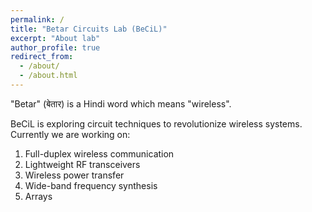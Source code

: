 ```yaml
---
permalink: /
title: "Betar Circuits Lab (BeCiL)"
excerpt: "About lab"
author_profile: true
redirect_from: 
  - /about/
  - /about.html
---
```


"Betar" (बेतार) is a Hindi word which means "wireless".

BeCiL is exploring circuit techniques to revolutionize wireless systems. Currently we are working on:
1. Full-duplex wireless communication
2. Lightweight RF transceivers
3. Wireless power transfer
4. Wide-band frequency synthesis
5. Arrays
